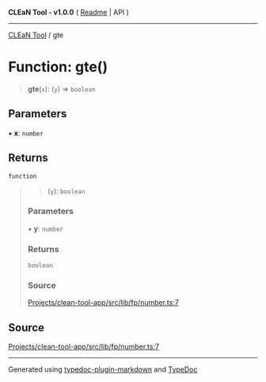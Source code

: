 **CLEaN Tool - v1.0.0** ( [Readme](../README.md) \| API )

***

[CLEaN Tool](../exports.md) / gte

# Function: gte()

> **gte**(`x`): (`y`) => `boolean`

## Parameters

▪ **x**: `number`

## Returns

`function`

> > (`y`): `boolean`
>
> ### Parameters
>
> ▪ **y**: `number`
>
> ### Returns
>
> `boolean`
>
> ### Source
>
> [Projects/clean-tool-app/src/lib/fp/number.ts:7](https://github.com/yuckyh/clean-tool-app/)
>

## Source

[Projects/clean-tool-app/src/lib/fp/number.ts:7](https://github.com/yuckyh/clean-tool-app/)

***

Generated using [typedoc-plugin-markdown](https://www.npmjs.com/package/typedoc-plugin-markdown) and [TypeDoc](https://typedoc.org/)
